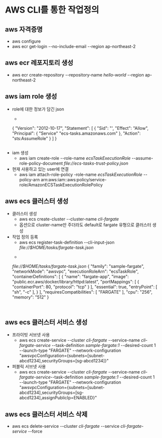 # AWS CLI를 통한 작업정의


## aws 자격증명
- aws configure
- aws ecr get-login --no-include-email --region ap-northeast-2
    
## aws ecr 레포지토리 생성
- aws ecr create-repository --repository-name _hello-world_ --region ap-northeast-2
    
## aws iam role 생성
- role에 대한 정보가 담긴 json
	- ```
	{
	    "Version": "2012-10-17",
	    "Statement": [
	        {
	            "Sid": "',
	            "Effect": "Allow",
	            "Principal": {
	                "Service" "ecs-tasks.amazonaws.com"
	            },
	            "Action": "sts:AssumeRole"
	        }
	    ]
	}
	```
- iam 생성
	- aws iam create-role --role-name _ecsTaskExecutionRole_ --assume-role-policy-document _file://ecs-tasks-trust-policy.json_
- 현재 사용하고 있는 user에 연결
	- aws iam attach-role-policy -role-name _ecsTaskExecutionRole_ --policy-arn arn:aws:iam::aws:policy/service-role/AmazonECSTaskExecutionRolePolicy
    
## aws ecs 클러스터 생성
- 클러스터 생성
	- aws ecs create-cluster --cluster-name _cli-fargate_
	- 옵션으로 cluster-name만 주더라도 default로 fargate 유형으로 클러스터 생성
-  작업 정의 등록
	- aws ecs register-task-definition --cli-input-json _file://$HOME/tasks/fargate-task.json_
	-  ```
	 _file://$HOME/tasks/fargate-task.json_
	{
	    "family": "sample-fargate", 
	    "networkMode": "awsvpc", 
	    "executionRoleArn": "ecsTaskRole",
	    "containerDefinitions": [
	        {
	            "name": "fargate-app", 
	            "image": "public.ecr.aws/docker/library/httpd:latest", 
	            "portMappings": [
	                {
	                    "containerPort": 80, 
	                    "protocol": "tcp"
	                }
	            ], 
	            "essential": true, 
	            "entryPoint": [
	                "sh",
			"-c"
	            ], 
	        }
	    ], 
	    "requiresCompatibilities": [
	        "FARGATE"
	    ], 
	    "cpu": "256", 
	    "memory": "512"
	}
	 ```
      
## aws ecs 클러스터 서비스 생성	
- 프라이빗 서브넷 사용
	- aws ecs create-service --cluster _cli-fargate_ --service-name _cli-fargate-service_ --task-definition _sample-fargate:1_ --desired-count 1 --launch-type "FARGATE" --network-configuration "awsvpcConfiguration={subnets=[subnet-abcd1234],securityGroups=[sg-abcd1234]}"
- 퍼블릭 서브넷 사용
	- aws ecs create-service --cluster _cli-fargate_ --service-name _cli-fargate-service_--task-definition _sample-fargate:1_ --desired-count 1 --launch-type "FARGATE" --network-configuration "awsvpcConfiguration={subnets=[subnet-abcd1234],securityGroups=[sg-abcd1234],assignPublicIp=ENABLED}" 

## aws ecs 클러스터 서비스 삭제
- aws ecs delete-service --cluster _cli-fargate_ --service _cli-fargate-service_ --force
	
	 